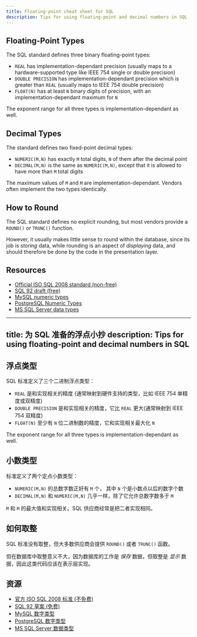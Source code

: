 ```yaml
--- 
title: Floating-point cheat sheet for SQL
description: Tips for using floating-point and decimal numbers in SQL
--- 
```


Floating-Point Types
--------
The SQL standard defines three binary floating-point types:

* `REAL` has implementation-dependant precision (usually maps to a hardware-supported type like IEEE 754 single or double precision)
* `DOUBLE PRECISION` has implementation-dependant precision which is greater than `REAL` (usually maps to IEEE 754 double precision)
* `FLOAT(N)` has at least `N` binary digits of precision, with an implementation-dependant maximum for `N`

The exponent range for all three types is implementation-dependant as well.

Decimal Types
-------------
The standard defines two fixed-point decimal types:

* `NUMERIC(M,N)` has exactly `M` total digits, `N` of them after the decimal point
* `DECIMAL(M,N)` is the same as `NUMERIC(M,N)`, except that it is allowed to have more than `M` total digits

The maximum values of `M` and `M` are implementation-dependant. Vendors often implement the two types identically.

How to Round
------------

The SQL standard defines no explicit rounding, but most vendors provide a `ROUND()` or `TRUNC()` function.

However, it usually makes little sense to round within the database, since its job is *storing* data, while rounding is an aspect of *displaying* data, and should therefore be done by the code in the presentation layer.


Resources 
---------
* [Official ISO SQL 2008 standard (non-free)](http://www.iso.org/iso/iso_catalogue/catalogue_tc/catalogue_detail.htm?csnumber=38640)  
* [SQL 92 draft (free)](http://www.contrib.andrew.cmu.edu/~shadow/sql/sql1992.txt)
* [MySQL numeric types](http://dev.mysql.com/doc/refman/5.0/en/numeric-types.html)
* [PostgreSQL Numeric Types](https://www.postgresql.org/docs/current/static/datatype-numeric.html)
* [MS SQL Server data types](http://msdn.microsoft.com/en-US/library/ms187752%28v=SQL.90%29.aspx)


--- 
title: 为 SQL 准备的浮点小抄
description: Tips for using floating-point and decimal numbers in SQL
--- 

浮点类型
--------
SQL 标准定义了三个二进制浮点类型：

* `REAL` 是和实现相关的精度 (通常映射到硬件支持的类型，比如 IEEE 754 单精度或双精度)
* `DOUBLE PRECISION` 是和实现相关的精度，它比 `REAL` 更大(通常映射到 IEEE 754 双精度)
* `FLOAT(N)` 至少有 `N` 位二进制数的精度，它和实现相关最大化 `N`

The exponent range for all three types is implementation-dependant as well.

小数类型
-------------
标准定义了两个定点小数类型：

* `NUMERIC(M,N)` 的总数字数正好有 `M` 个， 其中 `N` 个是小数点以后的数字个数
* `DECIMAL(M,N)` 和 `NUMERIC(M,N)` 几乎一样，除了它允许总数字数多于 `M`

`M` 和 `M` 的最大值和实现相关。SQL 供应商经常是把二者实现相同。

如何取整
------------

SQL 标准没有取整，但大多数供应商会提供 `ROUND()` 或者 `TRUNC()` 函数。

但在数据库中取整意义不大，因为数据库的工作是 *保存* 数据，但取整是 *显示* 数据，因此这类代码应该在表示层实现。


资源
---------
* [官方 ISO SQL 2008 标准 (不免费)](http://www.iso.org/iso/iso_catalogue/catalogue_tc/catalogue_detail.htm?csnumber=38640)
* [SQL 92 草案 (免费)](http://www.contrib.andrew.cmu.edu/~shadow/sql/sql1992.txt)
* [MySQL 数字类型](http://dev.mysql.com/doc/refman/5.0/en/numeric-types.html)
* [PostgreSQL 数字类型](https://www.postgresql.org/docs/current/static/datatype-numeric.html)
* [MS SQL Server 数据类型](http://msdn.microsoft.com/en-US/library/ms187752%28v=SQL.90%29.aspx)

